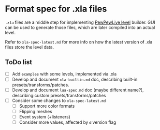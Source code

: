 # Format spec for .xla files

`.xla` files are a middle step for implementing [PewPewLive level](https://github.com/pewpewlive/ppl-utils) builder.
GUI can be used to generate those files, which are later compiled into an actual level.

Refer to `xla-spec-latest.md` for more info on how the latest version of .xla files store the level data.

## ToDo list

- [ ] Add `examples` with some levels, implemented via .xla
- [ ] Develop and document `xla-builtin.md` doc, describing built-in presets/transforms/patches.
- [ ] Develop and document `lua-spec.md` doc (maybe different name?), describing custom presets/transforms/patches
- [ ] Consider some changes to `xla-spec-latest.md`
  - [ ] Support more color formats
  - [ ] Flipping meshes
  - [ ] Event system (+listeners)
  - [ ] Consider more values, affected by `d` version flag
